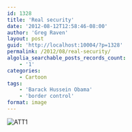 ```yaml
---
id: 1328
title: 'Real security'
date: '2012-08-12T12:58:46-08:00'
author: 'Greg Raven'
layout: post
guid: 'http://localhost:10004/?p=1328'
permalink: /2012/08/real-security/
algolia_searchable_posts_records_count:
    - '1'
categories:
    - Cartoon
tags:
    - 'Barack Hussein Obama'
    - 'border control'
format: image
---
```


![ATT1](https://www.gregraven.us/_assets/img/2012/08/ATT1.jpg)